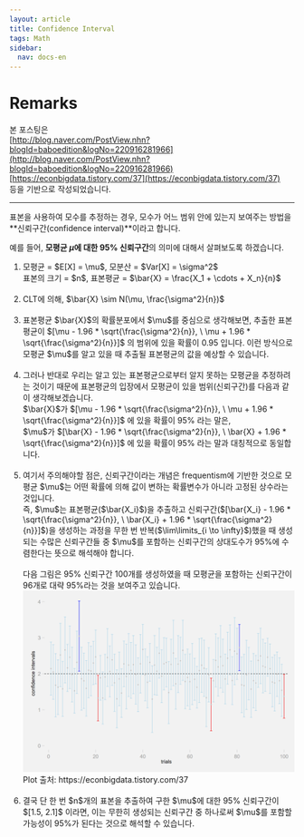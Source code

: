```yaml
---
layout: article
title: Confidence Interval
tags: Math
sidebar:
  nav: docs-en
---
```


# Remarks
본 포스팅은 <br>
[http://blog.naver.com/PostView.nhn?blogId=baboedition&logNo=220916281966](http://blog.naver.com/PostView.nhn?blogId=baboedition&logNo=220916281966)
[https://econbigdata.tistory.com/37](https://econbigdata.tistory.com/37) <br>
등을 기반으로 작성되었습니다.

<!--more-->

---

표본을 사용하여 모수를 추정하는 경우, 모수가 어느 범위 안에 있는지 보여주는 방법을 **신뢰구간(confidence interval)**이라고 합니다. <br>

예를 들어, **모평균 $\mu$에 대한 95% 신뢰구간**의 의미에 대해서 살펴보도록 하겠습니다. <br>

<ol>
<li>
모평균 = $E[X] = \mu$, 모분산 = $Var[X] = \sigma^2$ <br>
표본의 크기 = $n$, 표본평균 = $\bar{X} = \frac{X_1 + \cdots + X_n}{n}$ <br>
</li>
<br>
<li>
CLT에 의해, $\bar{X} \sim N(\mu, \frac{\sigma^2}{n})$ <br>
</li>
<br>
<li>
표본평균 $\bar{X}$의 확률분포에서 $\mu$를 중심으로 생각해보면, 추출한 표본평균이 $[\mu - 1.96 * \sqrt{\frac{\sigma^2}{n}}, \ \mu + 1.96 * \sqrt{\frac{\sigma^2}{n}}]$ 의 범위에 있을 확률이 0.95 입니다. 이런 방식으로 모평균 $\mu$를 알고 있을 때 추출될 표본평균의 값을 예상할 수 있습니다. <br>
</li>
<br>
<li>
그러나 반대로 우리는 알고 있는 표본평균으로부터 알지 못하는 모평균을 추정하려는 것이기 때문에 표본평균의 입장에서 모평균이 있을 범위(신뢰구간)를 다음과 같이 생각해보겠습니다. <br>
$\bar{X}$가 $[\mu - 1.96 * \sqrt{\frac{\sigma^2}{n}}, \ \mu + 1.96 * \sqrt{\frac{\sigma^2}{n}}]$ 에 있을 확률이 95% 라는 말은, <br>
$\mu$가 $[\bar{X} - 1.96 * \sqrt{\frac{\sigma^2}{n}}, \ \bar{X} + 1.96 * \sqrt{\frac{\sigma^2}{n}}]$ 에 있을 확률이 95% 라는 말과 대칭적으로 동일합니다. <br>
</li>
<br>
<li>
여기서 주의해야할 점은, 신뢰구간이라는 개념은 frequentism에 기반한 것으로 모평균 $\mu$는 어떤 확률에 의해 값이 변하는 확률변수가 아니라 고정된 상수라는 것입니다. <br>
즉, $\mu$는 표본평균($\bar{X_i}$)을 추출하고 신뢰구간($[\bar{X_i} - 1.96 * \sqrt{\frac{\sigma^2}{n}}, \ \bar{X_i} + 1.96 * \sqrt{\frac{\sigma^2}{n}}]$)을 생성하는 과정을 무한 번 반복($\lim\limits_{i \to \infty}$)했을 때 생성되는 수많은 신뢰구간들 중 $\mu$를 포함하는 신뢰구간의 상대도수가 95%에 수렴한다는 뜻으로 해석해야 합니다. <br>
<br>
다음 그림은 95% 신뢰구간 100개를 생성하였을 때 모평균을 포함하는 신뢰구간이 96개로 대략 95%라는 것을 보여주고 있습니다. <br>

<img src="/images/etc/conf_int.png">
Plot 출처: https://econbigdata.tistory.com/37
</li>
<br>
<li>
결국 단 한 번 $n$개의 표본을 추출하여 구한 $\mu$에 대한 95% 신뢰구간이 $[1.5, 2.1]$ 이라면, 이는 무한히 생성되는 신뢰구간 중 하나로써 $\mu$를 포함할 가능성이 95%가 된다는 것으로 해석할 수 있습니다.
</li>
</ol>
